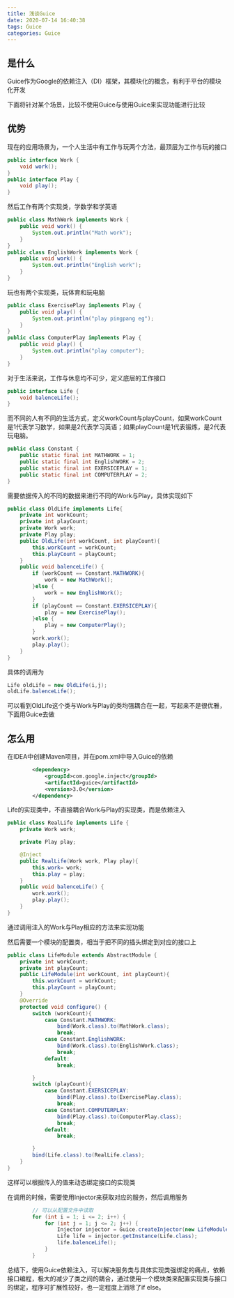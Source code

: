 ```yaml
---
title: 浅谈Guice
date: 2020-07-14 16:40:38
tags: Guice
categories: Guice
---
```


## 是什么

Guice作为Google的依赖注入（DI）框架，其模块化的概念，有利于平台的模块化开发

下面将针对某个场景，比较不使用Guice与使用Guice来实现功能进行比较

<!-- more -->

## 优势

现在的应用场景为，一个人生活中有工作与玩两个方法，最顶层为工作与玩的接口

~~~java
public interface Work {
    void work();
}
public interface Play {
    void play();
}
~~~

然后工作有两个实现类，学数学和学英语

~~~java
public class MathWork implements Work {
    public void work() {
        System.out.println("Math work");
    }
}
public class EnglishWork implements Work {
    public void work() {
        System.out.println("English work");
    }
}
~~~

玩也有两个实现类，玩体育和玩电脑

~~~java
public class ExercisePlay implements Play {
    public void play() {
        System.out.println("play pingpang eg");
    }
}
public class ComputerPlay implements Play {
    public void play() {
        System.out.println("play computer");
    }
}
~~~

对于生活来说，工作与休息均不可少，定义底层的工作接口

~~~java
public interface Life {
    void balenceLife();
}
~~~

而不同的人有不同的生活方式，定义workCount与playCount，如果workCount是1代表学习数学，如果是2代表学习英语；如果playCount是1代表锻炼，是2代表玩电脑。

```java
public class Constant {
    public static final int MATHWORK = 1;
    public static final int EnglishWORK = 2;
    public static final int EXERSICEPLAY = 1;
    public static final int COMPUTERPLAY = 2;
}
```

需要依据传入的不同的数据来进行不同的Work与Play，具体实现如下

~~~java
public class OldLife implements Life{
    private int workCount;
    private int playCount;
    private Work work;
    private Play play;
    public OldLife(int workCount, int playCount){
        this.workCount = workCount;
        this.playCount = playCount;
    }
    public void balenceLife() {
        if (workCount == Constant.MATHWORK){
            work = new MathWork();
        }else {
            work = new EnglishWork();
        }
        if (playCount == Constant.EXERSICEPLAY){
            play = new ExercisePlay();
        }else {
            play = new ComputerPlay();
        }
        work.work();
        play.play();
    }
}
~~~

具体的调用为

~~~java
Life oldLife = new OldLife(i,j);
oldLife.balenceLife();
~~~

可以看到OldLife这个类与Work与Play的类均强耦合在一起，写起来不是很优雅，下面用Guice去做

## 怎么用

在IDEA中创建Maven项目，并在pom.xml中导入Guice的依赖

~~~xml
        <dependency>
            <groupId>com.google.inject</groupId>
            <artifactId>guice</artifactId>
            <version>3.0</version>
        </dependency>
~~~

Life的实现类中，不直接耦合Work与Play的实现类，而是依赖注入

~~~java
public class RealLife implements Life {
    private Work work;

    private Play play;

    @Inject
    public RealLife(Work work, Play play){
        this.work= work;
        this.play = play;
    }
    public void balenceLife() {
        work.work();
        play.play();
    }
}
~~~

通过调用注入的Work与Play相应的方法来实现功能

然后需要一个模块的配置类，相当于把不同的插头绑定到对应的接口上

~~~java
public class LifeModule extends AbstractModule {
    private int workCount;
    private int playCount;
    public LifeModule(int workCount, int playCount){
        this.workCount = workCount;
        this.playCount = playCount;
    }
    @Override
    protected void configure() {
        switch (workCount){
            case Constant.MATHWORK:
                bind(Work.class).to(MathWork.class);
                break;
            case Constant.EnglishWORK:
                bind(Work.class).to(EnglishWork.class);
                break;
            default:
                break;

        }
        switch (playCount){
            case Constant.EXERSICEPLAY:
                bind(Play.class).to(ExercisePlay.class);
                break;
            case Constant.COMPUTERPLAY:
                bind(Play.class).to(ComputerPlay.class);
                break;
            default:
                break;

        }
        bind(Life.class).to(RealLife.class);
    }
}
~~~

这样可以根据传入的值来动态绑定接口的实现类

在调用的时候，需要使用Injector来获取对应的服务，然后调用服务

~~~java
        // 可以从配置文件中读取
        for (int i = 1; i <= 2; i++) {
            for (int j = 1; j <= 2; j++) {
                Injector injector = Guice.createInjector(new LifeModule(i,j));
                Life life = injector.getInstance(Life.class);
                life.balenceLife();
            }
        }
~~~

总结下，使用Guice依赖注入，可以解决服务类与具体实现类强绑定的痛点，依赖接口编程，极大的减少了类之间的耦合，通过使用一个模块类来配置实现类与接口的绑定，程序可扩展性较好，也一定程度上消除了if else。